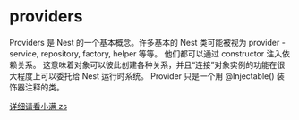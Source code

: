 # providers

Providers 是 Nest 的一个基本概念。许多基本的 Nest 类可能被视为 provider - service, repository, factory, helper 等等。
他们都可以通过 constructor 注入依赖关系。 这意味着对象可以彼此创建各种关系，并且“连接”对象实例的功能在很大程度上可以委托给
Nest 运行时系统。 Provider 只是一个用 @Injectable() 装饰器注释的类。

[详细请看小满 zs](https://xiaoman.blog.csdn.net/article/details/126494064)
